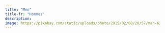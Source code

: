 ```yaml
---
title: "Men"
title-fr: "Hommes"
description:
image: https://pixabay.com/static/uploads/photo/2015/02/08/20/57/man-629062_960_720.jpg
---
```

